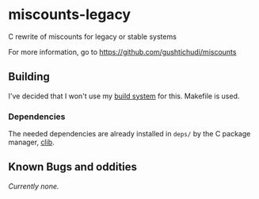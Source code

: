 # miscounts-legacy
C rewrite of miscounts for legacy or stable systems

For more information, go to <https://github.com/gushtichudi/miscounts>

## Building
I've decided that I won't use my [build system](https://github.com/gushtichudi/build.py) for this. Makefile is used.

### Dependencies
The needed dependencies are already installed in `deps/` by the C package manager, [clib](https://github.com/clibs/clib).

## Known Bugs and oddities

*Currently none.*
